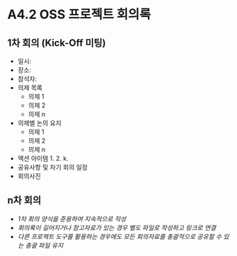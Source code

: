 # A4.2 OSS 프로젝트 회의록  

## 1차 회의 (Kick-Off 미팅)  

* 일시:  
* 장소:  
* 참석자:
* 의제 목록
    * 의제 1
    * 의제 2
    * 의제 n
* 의제별 논의 요지  
    * 의제 1
    * 의제 2
    * 의제 n
* 액션 아이템
    1.
    2.
    k.
* 공유사항 및 차기 회의 일정
* 회의사진

## n차 회의

- *1차 회의 양식을 준용하여 지속적으로 작성*
- *회의록이 길어지거나 참고자료가 있는 경우 별도 파일로 작성하고 링크로 연결*
- *다른 프로젝트 도구를 활용하는 경우에도 모든 회의자료를 총괄적으로 공유할 수 있는 총괄 파일 유지*  
